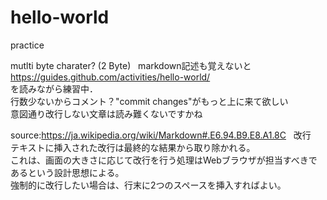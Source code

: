 # hello-world
practice  
  
mutlti byte charater? (2 Byte)  
markdown記述も覚えないと  
https://guides.github.com/activities/hello-world/  
を読みながら練習中．  
行数少ないからコメント？"commit changes"がもっと上に来て欲しい  
意図通り改行しない文章は読み難くないですかね  
  
source:https://ja.wikipedia.org/wiki/Markdown#.E6.94.B9.E8.A1.8C  
改行  
テキストに挿入された改行は最終的な結果から取り除かれる。  
これは、画面の大きさに応じて改行を行う処理はWebブラウザが担当すべきであるという設計思想による。  
強制的に改行したい場合は、行末に2つのスペースを挿入すればよい。  
